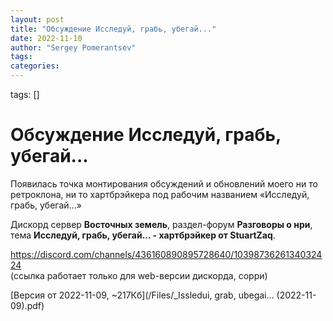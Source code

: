 ```yaml
---
layout: post
title: "Обсуждение Исследуй, грабь, убегай..."
date: 2022-11-10
author: "Sergey Pomerantsev"
tags:
categories:
---
```

tags: []

# Обсуждение Исследуй, грабь, убегай...

Появилась точка монтирования обсуждений и обновлений моего ни то ретроклона, ни то хартбрэйкера под рабочим названием «Исследуй, грабь, убегай...»

Дискорд сервер **Восточных земель**, раздел-форум **Разговоры о нри**, тема **Исследуй, грабь, убегай... - хартбрэйкер от StuartZaq**.

https://discord.com/channels/436160890895728640/1039873626134032424  
(ссылка работает только для web-версии дискорда, сорри)

[Версия от 2022-11-09, ~217Кб](/Files/_Issledui, grab, ubegai... (2022-11-09).pdf)
